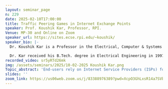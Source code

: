 ```yaml
---
layout: seminar_page
n: 229
date: 2025-02-10T17:00:00
title: Traffic Peering Games in Internet Exchange Points
speaker: Prof. Koushik Kar, Professor, RPI.
Venue: MP-30 and Online on Zoom
speaker_url: https://sites.ecse.rpi.edu/~koushik/
speaker_bio: |-
  Dr. Koushik Kar is a Professor in the Electrical, Computer & Systems Engineering department at Rensselaer Polytechnic Institute, Troy, NY, where he has been a faculty member since 2002. Dr. Kar's primary research interest is in developing and analyzing network algorithms that can be implemented in a decentralized manner, through local coordination, only requiring limited information about the network topology and conditions. His recent work is mostly on the study of resource pricing and economic efficiency questions related to use of shared resources (like bandwidth and energy) by self-interested agents, with applications to the Internet and the smart grid. 

  Dr. Kar received his B.Tech. degree in Electrical Engineering in 1997 from the Indian Institute of Technology, Kanpur, and his M.S. and Ph.D. degrees in Electrical & Computer Engineering from the University of Maryland, College Park, in 1999 and 2002, respectively. Dr. Kar received the Career Award from the National Science Foundation in 2005, has won multiple best paper awards in international journals and conferences, and has been on the editorial board of several top journals in the field of communications and networking.
recorded_video: sr5yRTd26mk
img: /assets/seminars/2025/10-02-2025 Koushik Kar.png
Topic_abstract: 'End-users rely on Internet Service Providers (ISPs) for access to the Internet. Given the limited geographic coverage of these ISPs, the establishment of interconnectivity between ISPs is crucial for global connectivity. Internet Exchange Points (IXPs) are equipped with extensive network switches that enable ISPs to establish peering connections facilitating direct traffic exchange. In this talk, we will present results from the first systematic theoretical study of selfish peering by ISPs at these traffic exchange points. Analyzing traffic exchange between ISPs requires modeling the interplay between traffic pricing and traffic flows at the IXP, and consideration of the notion of pairwise equilibrium. We will first establish the efficiency of congestion-proportional pricing at IXPs. We will then extend the model to consider port capacity purchases, where queuing delay effects at the switch ports are also modeled. This model explores a unique game where port capacity purchase decisions are made by ISPs unilaterally, while traffic exchange rates are decided bilaterally by pairs of ISPs. For both models, we show that the worst-case efficiency at equilibrium, measured as the Price of Anarchy (PoA), is within a small constant factor of the optimum traffic exchange efficiency. Finally, we will consider the problem of automation of the two steps of the peering decision process: i) if two ISPs should peer, and ii) where they should peer. For this problem, we analyze the insights obtained from applying machine learning tools to routing and peering datasets available in public repositories such as PeeringDB and CAIDA.  Towards the end of the talk, we will also give an outline of how some of our game theoretic analysis methods can be utilized for selfish flow routing, scheduling and pricing in other applications such as power and heat flow networks.'
slides: ''
zoom_link: https://us06web.zoom.us/j/83388976389?pwd=XcpO3GhLxsR14a7SVbPx33HQQa1jbt.1
---
```


